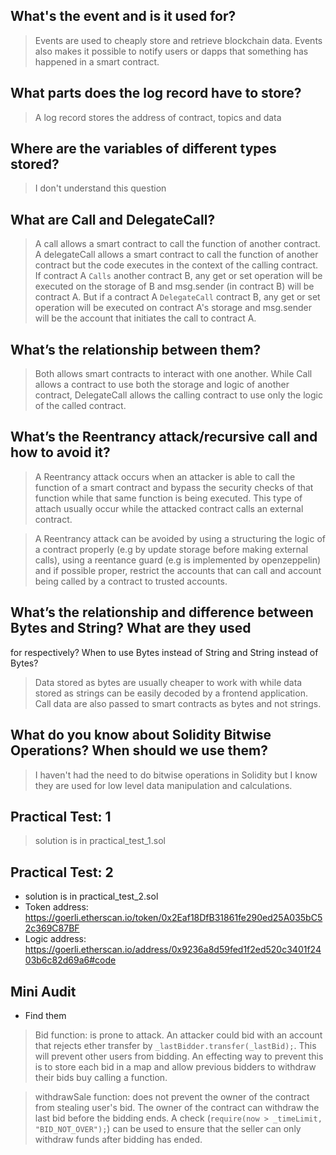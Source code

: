 ## What's the event and is it used for?

> Events are used to cheaply store and retrieve blockchain data. Events also makes it possible to notify users or dapps that something has happened in a smart contract.

## What parts does the log record have to store?

> A log record stores the address of contract, topics and data

## Where are the variables of different types stored?

> I don't understand this question

## What are Call and DelegateCall?

> A call allows a smart contract to call the function of another contract. A delegateCall allows a smart contract to call the function of another contract but the code executes in the context of the calling contract. If contract A `Calls` another contract B, any get or set operation will be executed on the storage of B and msg.sender (in contract B) will be contract A. But if a contract A `DelegateCall` contract B, any get or set operation will be executed on contract A's storage and msg.sender will be the account that initiates the call to contract A.

## What’s the relationship between them?

> Both allows smart contracts to interact with one another. While Call allows a contract to use both the storage and logic of another contract, DelegateCall allows the calling contract to use only the logic of the called contract.

## What’s the Reentrancy attack/recursive call and how to avoid it?

> A Reentrancy attack occurs when an attacker is able to call the function of a smart contract and bypass the security checks of that function while that same function is being executed. This type of attach usually occur while the attacked contract calls an external contract. 

> A Reentrancy attack can be avoided by using a structuring the logic of a contract properly (e.g by update storage before making external calls), using a reentance guard (e.g is implemented by openzeppelin) and if possible proper, restrict the accounts that can call and account being called by a contract to trusted accounts.

## What’s the relationship and difference between Bytes and String? What are they used
for respectively? When to use Bytes instead of String and String instead of Bytes?

> Data stored as bytes are usually cheaper to work with while data stored as strings can be easily decoded by a frontend application. Call data are also passed to smart contracts as bytes and not strings.

## What do you know about Solidity Bitwise Operations? When should we use them?
> I haven't had the need to do bitwise operations in Solidity but I know they are used for low level data manipulation and calculations.

## Practical Test: 1

> solution is in practical_test_1.sol

## Practical Test: 2

- solution is in practical_test_2.sol
- Token address: https://goerli.etherscan.io/token/0x2Eaf18DfB31861fe290ed25A035bC52c369C87BF
- Logic address: https://goerli.etherscan.io/address/0x9236a8d59fed1f2ed520c3401f2403b6c82d69a6#code


## Mini Audit
- Find them

> Bid function: is prone to attack. An attacker could bid with an account that rejects ether transfer by `_lastBidder.transfer(_lastBid);`. This will prevent other users from bidding. An effecting way to prevent this is to store each bid in a map and allow previous bidders to withdraw their bids buy calling a function.

> withdrawSale function: does not prevent the owner of the contract from stealing user's bid. The owner of the contract can withdraw the last bid before the bidding ends. A check (`require(now > _timeLimit, "BID_NOT_OVER");`) can be used to ensure that the seller can only withdraw funds after bidding has ended.
